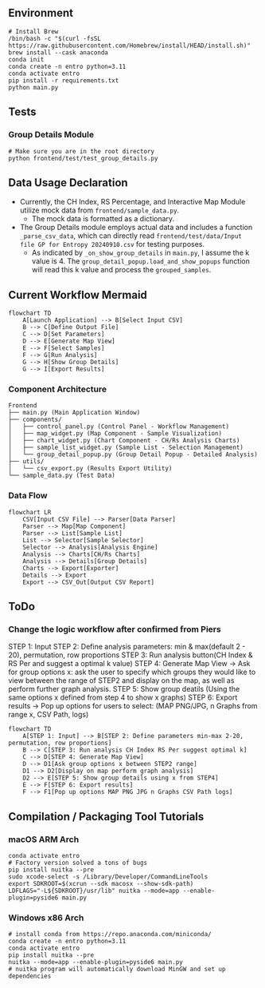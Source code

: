 ## Environment

```shell
# Install Brew
/bin/bash -c "$(curl -fsSL https://raw.githubusercontent.com/Homebrew/install/HEAD/install.sh)"
brew install --cask anaconda
conda init
conda create -n entro python=3.11
conda activate entro
pip install -r requirements.txt
python main.py
```

## Tests

### Group Details Module

```shell
# Make sure you are in the root directory
python frontend/test/test_group_details.py
```

## Data Usage Declaration

- Currently, the CH Index, RS Percentage, and Interactive Map Module utilize mock data from `frontend/sample_data.py`.
  - The mock data is formatted as a dictionary.
- The Group Details module employs actual data and includes a function `_parse_csv_data`, which can directly read `frontend/test/data/Input file GP for Entropy 20240910.csv` for testing purposes.
  - As indicated by `_on_show_group_details` in `main.py`, I assume the k value is 4. The `group_detail_popup.load_and_show_popups` function will read this k value and process the `grouped_samples`.

## Current Workflow Mermaid

```mermaid
flowchart TD
    A[Launch Application] --> B[Select Input CSV]
    B --> C[Define Output File]
    C --> D[Set Parameters]
    D --> E[Generate Map View]
    E --> F[Select Samples]
    F --> G[Run Analysis]
    G --> H[Show Group Details]
    G --> I[Export Results]
```

### Component Architecture

```
Frontend
├── main.py (Main Application Window)
├── components/
│   ├── control_panel.py (Control Panel - Workflow Management)
│   ├── map_widget.py (Map Component - Sample Visualization)
│   ├── chart_widget.py (Chart Component - CH/Rs Analysis Charts)
│   ├── sample_list_widget.py (Sample List - Selection Management)
│   └── group_detail_popup.py (Group Detail Popup - Detailed Analysis)
├── utils/
│   └── csv_export.py (Results Export Utility)
└── sample_data.py (Test Data)
```

### Data Flow

```mermaid
flowchart LR
    CSV[Input CSV File] --> Parser[Data Parser]
    Parser --> Map[Map Component]
    Parser --> List[Sample List]
    List --> Selector[Sample Selector]
    Selector --> Analysis[Analysis Engine]
    Analysis --> Charts[CH/Rs Charts]
    Analysis --> Details[Group Details]
    Charts --> Export[Exporter]
    Details --> Export
    Export --> CSV_Out[Output CSV Report]
```

## ToDo
### Change the logic workflow after confirmed from Piers

STEP 1: Input
STEP 2: Define analysis parameters: min & max(default 2 - 20), permutation, row proportions
STEP 3: Run analysis button(CH Index & RS Per and suggest a optimal k value)
STEP 4: Generate Map View -> Ask for group options x: ask the user to specify which groups they would like to view between the range of STEP2 and display on the map, as well as perform further graph analysis.
STEP 5: Show group deatils (Using the same options x defined from step 4 to show x graphs)
STEP 6: Export results -> Pop up options for users to select: (MAP PNG/JPG, n Graphs from range x, CSV Path, logs)

```mermaid
flowchart TD
    A[STEP 1: Input] --> B[STEP 2: Define parameters min-max 2-20, permutation, row proportions]
    B --> C[STEP 3: Run analysis CH Index RS Per suggest optimal k]
    C --> D[STEP 4: Generate Map View]
    D --> D1[Ask group options x between STEP2 range]
    D1 --> D2[Display on map perform graph analysis]
    D2 --> E[STEP 5: Show group details using x from STEP4]
    E --> F[STEP 6: Export results]
    F --> F1[Pop up options MAP PNG JPG n Graphs CSV Path logs]
```

## Compilation / Packaging Tool Tutorials 
### macOS ARM Arch

```shell
conda activate entro
# Factory version solved a tons of bugs
pip install nuitka --pre
sudo xcode-select -s /Library/Developer/CommandLineTools
export SDKROOT=$(xcrun --sdk macosx --show-sdk-path)
LDFLAGS="-L${SDKROOT}/usr/lib" nuitka --mode=app --enable-plugin=pyside6 main.py
```

### Windows x86 Arch

```shell
# install conda from https://repo.anaconda.com/miniconda/ 
conda create -n entro python=3.11
conda activate entro
pip install nuitka --pre
nuitka --mode=app --enable-plugin=pyside6 main.py
# nuitka program will automatically download MinGW and set up dependencies
```